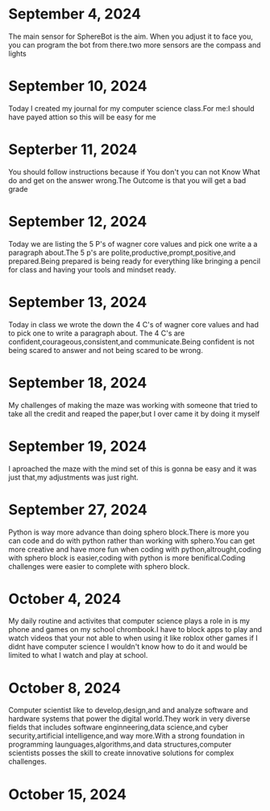 # September 4, 2024
The main sensor for SphereBot is the aim. When you adjust it to face you, you can program the bot from there.two more sensors are the compass and lights
# September 10, 2024
Today I created my journal for my computer science class.For me:I should have payed attion so this will be easy for me
# Septerber 11, 2024
You should follow instructions because if You don't you can not Know What do and get on the answer wrong.The Outcome is that you will get a bad grade
# September 12, 2024
Today we are listing the 5 P's of wagner core values and pick one write a a paragraph about.The 5 p's are polite,productive,prompt,positive,and prepared.Being prepared is being ready for everything like bringing a pencil for class and having your tools and mindset ready.
# September 13, 2024
Today in class we wrote the down the 4 C's of wagner core values and had to pick one to write a paragraph about. The 4 C's are confident,courageous,consistent,and communicate.Being confident is not being scared to answer and not being scared to be wrong.
# September 18, 2024
My challenges of making the maze was working with someone that tried to take all the credit and reaped the paper,but I over came it by doing it myself
# September 19, 2024
I aproached the maze with the mind set of this is gonna be easy and it was just that,my adjustments was just right.
# September 27, 2024
Python is way more advance than doing sphero block.There is more you can code and do with python rather than working with sphero.You can get more creative and have more fun when coding with python,altrought,coding with sphero block is easier,coding with python is more benifical.Coding challenges were easier to complete with sphero block.
# October 4, 2024
My daily routine and activites that computer science plays a role in is my phone and games on my school chrombook.I have to  block apps to play and watch videos that your not able to when using it like roblox other games if I didnt have computer science I wouldn't know how to do it and would be limited to what I watch and play at school.
# October 8, 2024
Computer scientist like to develop,design,and and analyze software and hardware systems that power the digital world.They work in very diverse fields that includes software enginneering,data science,and cyber security,artificial intelligence,and way more.With a strong foundation in programming launguages,algorithms,and data structures,computer scientists posses the skill to create innovative solutions for complex challenges.
# October 15, 2024
